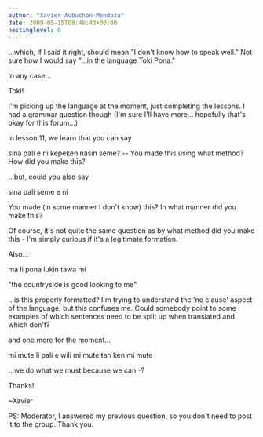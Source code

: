 ```yaml
---
author: "Xavier Aubuchon-Mendoza"
date: 2009-05-15T08:46:43+00:00
nestinglevel: 0
---
```

...which, if I said it right, should mean "I don't know how to speak well." Not sure how I would say "...in the language Toki Pona."  
  
In any case...  
  
  
Toki!  
  
I'm picking up the language at the moment, just completing the lessons. I had a grammar question though (I'm sure I'll have more... hopefully that's okay for this forum...)  
  
In lesson 11, we learn that you can say  
  
sina pali e ni kepeken nasin seme? -- You made this using what method? How did you make this?  
  
  
...but, could you also say  
  
sina pali seme e ni  
  
You made (in some manner I don't know) this? In what manner did you make this?  
  
Of course, it's not quite the same question as by what method did you make this - I'm simply curious if it's a legitimate formation.  
  
  
  
  
Also...  
  
ma li pona lukin tawa mi  
  
"the countryside is good looking to me"  
  
...is this properly formatted? I'm trying to understand the 'no clause' aspect of the language, but this confuses me. Could somebody point to some examples of which sentences need to be split up when translated and which don't?  
  
  
  
  
and one more for the moment...  
  
mi mute li pali e wili mi mute tan ken mi mute  
  
...we do what we must because we can -?  
  
  
  
  
Thanks!  
  
~Xavier  
  
  
  
PS: Moderator, I answered my previous question, so you don't need to post it to the group. Thank you.